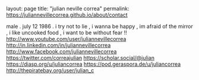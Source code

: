layout: page
title: "julian neville correa"
permalink: https://juliannevillecorrea.github.io/about/contact

male . july 12 1986 .
i try not to lie ,
i wanna be happy ,
im afraid of the mirror ,
i like uncooked food ,
i want to be without fear !!
http://www.youtube.com/user/juliannevillecorrea
http://in.linkedin.com/in/juliannevillecorrea
http://www.facebook.com/juliannevillecorrea
https://twitter.com/correajulian
https://scholar.social/@julian
https://diasp.org/u/juliancorrea
https://pod.geraspora.de/u/juliancorrea
http://thepiratebay.org/user/julian_c
